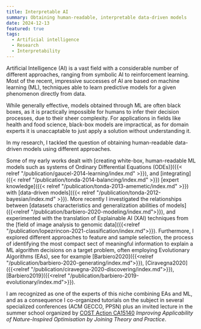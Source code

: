 ```yaml
---
title: Interpretable AI
summary: Obtaining human-readable, interpretable data-driven models
date: 2024-12-13
featured: true
tags:
  - Artificial intelligence
  - Research
  - Interpretability
---
```

Artificial Intelligence (AI) is a vast field with a considerable number of different approaches, ranging from symbolic AI to reinforcement learning. Most of the recent, impressive successes of AI are based on machine learning (ML), techniques able to learn predictive models for a given phenomenon directly from data.

While generally effective, models obtained through ML are often black boxes, as it is practically impossible for humans to infer their decision processes, due to their sheer complexity. For applications in fields like health and food science, black-box models are impractical, as for domain experts it is unaccaptable to just apply a solution without understanding it.

In my research, I tackled the question of obtaining human-readable data-driven models using different approaches.

<!-- ## White-box AI
Some of my early works dealt with creating white-box, human-readable ML models such as systems of Ordinary Differential Equations  [[gaucel2014learning]]({{< relref "/publication/gaucel-2014-learning/index.md" >}}), generation of computer code for a specific task using Genetic Programming~\cite{sanchez2011evolution}, or modeling the behavior of a player as a stochastic Finite State Machine.

## Integration of expert knowledge in AI

## Feature selection
Another way of making a ML model understandable is by reducing the number of features (variables) that it can use to take a decision; however, removing information might impair the performance of the algorithm. This is the principle behind _feature selection_, a subdomain of AI focused on finding the minimal amount of necessary information for the algorithm.

I developed novel techniques for unsupervised feature selection

## Old text below this point -->

Some of my early works dealt with [creating white-box, human-readable ML models such as systems of Ordinary Differential Equations (ODEs)]({{< relref "/publication/gaucel-2014-learning/index.md" >}}), and [integrating]({{< relref "/publication/tonda-2014-balancing/index.md" >}}) [expert knowledge]({{< relref "/publication/tonda-2013-amemetic/index.md" >}}) with [data-driven models]({{< relref "/publication/tonda-2012-bayesian/index.md" >}}). More recently I investigated the relationships between [datasets characteristics and generalization abilities of models]({{<relref "/publication/barbiero-2020-modeling/index.md">}}), and experimented with the translation of Explainable AI (XAI) techniques from the [field of image analysis to genomic data]({{<relref "/publication/lopezrincon-2021-classification/index.md">}}). Furthermore, I explored different approaches to feature and sample selection, the process of identifying the most compact sect of meaningful information to explain a ML algorithm decisions on a target problem, often employing Evolutionary Algorithms (EAs), see for example [Barbiero2020]({{<relref "/publication/barbiero-2020-generating/index.md">}}), [Ciravegna2020]({{<relref "/publication/ciravegna-2020-discovering/index.md">}}), [Barbiero2019]({{<relref "/publication/barbiero-2019-evolutionary/index.md">}}).

I am recognized as one of the experts of this niche combining EAs and ML, and as a consequence I co-organized tutorials on the subject in several specialized conferences (ACM GECCO, PPSN) plus an invited lecture in the summer school organized by [COST Action CA15140](https://imappnio.dcs.aber.ac.uk/) _Improving Applicability of Nature-Inspired Optimisation by Joining Theory and Practice_.